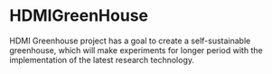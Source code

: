 HDMIGreenHouse
==============

HDMI Greenhouse project has a goal to create a self-sustainable greenhouse, which will make experiments for longer period with the implementation of the latest research technology. 
